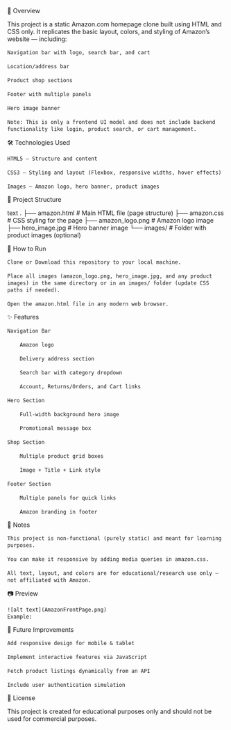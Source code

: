 📌 Overview

This project is a static Amazon.com homepage clone built using HTML and CSS only.
It replicates the basic layout, colors, and styling of Amazon’s website — including:

    Navigation bar with logo, search bar, and cart

    Location/address bar

    Product shop sections

    Footer with multiple panels

    Hero image banner

    Note: This is only a frontend UI model and does not include backend functionality like login, product search, or cart management.

🛠️ Technologies Used

    HTML5 — Structure and content

    CSS3 — Styling and layout (Flexbox, responsive widths, hover effects)

    Images — Amazon logo, hero banner, product images

📂 Project Structure

text
.
├── amazon.html        # Main HTML file (page structure)
├── amazon.css         # CSS styling for the page
├── amazon_logo.png    # Amazon logo image
├── hero_image.jpg     # Hero banner image
└── images/            # Folder with product images (optional)

🚀 How to Run

    Clone or Download this repository to your local machine.

    Place all images (amazon_logo.png, hero_image.jpg, and any product images) in the same directory or in an images/ folder (update CSS paths if needed).

    Open the amazon.html file in any modern web browser.

✨ Features

    Navigation Bar

        Amazon logo

        Delivery address section

        Search bar with category dropdown

        Account, Returns/Orders, and Cart links

    Hero Section

        Full-width background hero image

        Promotional message box

    Shop Section

        Multiple product grid boxes

        Image + Title + Link style

    Footer Section

        Multiple panels for quick links

        Amazon branding in footer

📝 Notes

    This project is non-functional (purely static) and meant for learning purposes.

    You can make it responsive by adding media queries in amazon.css.

    All text, layout, and colors are for educational/research use only — not affiliated with Amazon.

📷 Preview

    ![alt text](AmazonFrontPage.png)
    Example:

📌 Future Improvements

    Add responsive design for mobile & tablet

    Implement interactive features via JavaScript

    Fetch product listings dynamically from an API

    Include user authentication simulation

📜 License

This project is created for educational purposes only and should not be used for commercial purposes.

